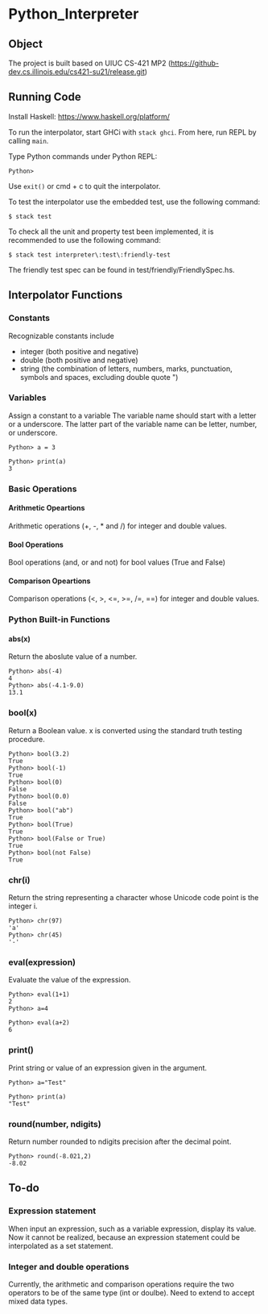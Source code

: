 # Python_Interpreter

## Object


The project is built based on UIUC CS-421 MP2 (https://github-dev.cs.illinois.edu/cs421-su21/release.git)


## Running Code
Install Haskell: https://www.haskell.org/platform/ 

To run the interpolator, start GHCi with `stack ghci`. From here, run REPL by calling `main`.

Type Python commands under Python REPL:

`Python>`

Use `exit()` or cmd + c to quit the interpolator.

To test the interpolator use the embedded test, use the following command:

`$ stack test`

To check all the unit and property test been implemented, it is recommended to use the following command:

`$ stack test interpreter\:test\:friendly-test`

The friendly test spec can be found in test/friendly/FriendlySpec.hs.

## Interpolator Functions

### Constants
Recognizable constants include
* integer (both positive and negative)
* double (both positive and negative)
* string (the combination of letters, numbers, marks, punctuation, symbols and spaces, excluding double quote ")

### Variables
Assign a constant to a variable
The variable name should start with a letter or a underscore. 
The latter part of the variable name can be letter, number, or underscore.

```
Python> a = 3

Python> print(a)
3
```

### Basic Operations
#### Arithmetic Opeartions
Arithmetic operations (+, -, * and /) for integer and double values.

#### Bool Operations
Bool operations (and, or and not) for bool values (True and False)

#### Comparison Opeartions
Comparison operations (<, >, <=, >=, /=, ==) for integer and double values.

### Python Built-in Functions
#### abs(x)
Return the aboslute value of a number.

```
Python> abs(-4)
4
Python> abs(-4.1-9.0)
13.1
```

### bool(x)
Return a Boolean value. x is converted using the standard truth testing procedure. 

```
Python> bool(3.2)
True
Python> bool(-1)
True
Python> bool(0)
False
Python> bool(0.0)
False
Python> bool("ab")
True
Python> bool(True)
True
Python> bool(False or True)
True
Python> bool(not False)
True
```
### chr(i)
Return the string representing a character whose Unicode code point is the integer i. 

```
Python> chr(97)
'a'
Python> chr(45)
'-'
```
### eval(expression)
Evaluate the value of the expression.

```
Python> eval(1+1)
2
Python> a=4

Python> eval(a+2)
6
```

### print()
Print string or value of an expression given in the argument.

```
Python> a="Test"

Python> print(a)
"Test"
```

### round(number, ndigits)
Return number rounded to ndigits precision after the decimal point.

```
Python> round(-8.021,2)
-8.02
```

## To-do
### Expression statement
When input an expression, such as a variable expression, display its value.
Now it cannot be realized, because an expression statement could be interpolated as a set statement.

### Integer and double operations
Currently, the arithmetic and comparison operations require the two operators to be of the same type (int or doulbe). Need to extend to accept mixed data types.
